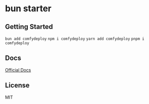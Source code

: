# bun starter

## Getting Started

`bun add comfydeploy`
`npm i comfydeploy`
`yarn add comfydeploy`
`pnpm i comfydeploy`

## Docs
[Official Docs](https://www.comfydeploy.com/docs)

## License

MIT
